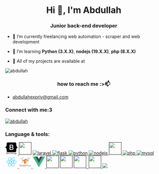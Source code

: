 
<h1 align="center">Hi 👋, I'm Abdullah</h1>
<h3 align="center">Junior back-end developer</h3>

- 🔭 I’m currently freelancing web automation - scraper and web development
-  🌱 I’m learning **Python (3.X.X)**, **nodejs (19.X.X)**, **php (8.X.X)**

- 🔰 All of my projects are available at

<p align="left"> <img src="https://komarev.com/ghpvc/?username=mnkee&label=Profile%20views&color=0e75b6&style=flat" alt="abdullah" /> </p>

<h3 align="center">how to reach me :>📫</h3>


- abdullahexpriv@gmail.com


<h3 align="left">Connect with me:3</h3>
<p align="left">
<a href="https://wa.me/62895351520446" target="blank"><img align="center" src="https://raw.githubusercontent.com/rahuldkjain/github-profile-readme-generator/master/src/images/icons/Social/whatsapp.svg" alt="abdullah" height="30" width="40" /></a>

<h3 align="left">Language & tools:</h3>
<p align="left"> <a href="https://getbootstrap.com" target="_blank"> <img src="https://raw.githubusercontent.com/devicons/devicon/master/icons/bootstrap/bootstrap-plain-wordmark.svg" alt="bootstrap" width="40" height="40"/> </a>
<a href="" target="_blank"><img src="https://tailwindcss.com/_next/static/media/tailwindcss-mark.79614a5f61617ba49a0891494521226b.svg" width="40" height="40"/></a>
<a href="https://laravel.com" target="_blank"> <img src="https://raw.githubusercontent.com/rahuldkjain/github-profile-readme-generator/master/src/images/icons/Framework/laravel.svg" alt="laravel" width="40" height="40"/> </a>
<a href="" target="_blank"> <img src="https://raw.githubusercontent.com/rahuldkjain/github-profile-readme-generator/master/src/images/icons/Framework/flask.svg" alt="flask" width="40" height="40"/> </a>
<a href="https://python.org" target="_blank"> <img src="https://raw.githubusercontent.com/rahuldkjain/github-profile-readme-generator/master/src/images/icons/ProgrammingLanguages/python.svg" alt="python" width="40" height="40"/> </a>
<a href="https://nodejs.org" target="_blank"> <img src="https://raw.githubusercontent.com/rahuldkjain/github-profile-readme-generator/master/src/images/icons/BackendDevelopment/nodejs.svg" alt="nodejs" width="40" height="40"/> </a>
<a href=""> <img src="https://camo.githubusercontent.com/7a2b6137fa6818b1c85f86347a6b4a75ee52681d4a190c506df972e3c5459980/68747470733a2f2f70726f66696c696e61746f722e7269736861762e6465762f736b696c6c732d6173736574732f6a6176617363726970742d6f726967696e616c2e737667" alt="" width="40" height="40"/> </a>
<a href="https://php.net" target="_blank"> <img src="https://raw.githubusercontent.com/rahuldkjain/github-profile-readme-generator/master/src/images/icons/ProgrammingLanguages/php.svg" alt="php" width="40" height="40"/> </a>
<a href="https://phpmyadmin.com" target="_blank"> <img src="https://raw.githubusercontent.com/rahuldkjain/github-profile-readme-generator/master/src/images/icons/Database/mysql.svg" alt="mysql" width="40" height="40"/> </a>
<a href=""> <img src="https://raw.githubusercontent.com/github/explore/80688e429a7d4ef2fca1e82350fe8e3517d3494d/topics/react/react.png" alt="react" width="40" height="40"/> </a>
<a href=""> <img src="https://raw.githubusercontent.com/github/explore/80688e429a7d4ef2fca1e82350fe8e3517d3494d/topics/tensorflow/tensorflow.png" alt="" width="40" height="40"/> </a>
<a href=""> <img src="https://raw.githubusercontent.com/github/explore/80688e429a7d4ef2fca1e82350fe8e3517d3494d/topics/vue/vue.png" alt="" width="40" height="40"/> </a>
<a href=""> <img src="https://avatars.githubusercontent.com/u/51960834?s=100" alt="" width="40" height="40" /></a>
<a href=""> <img src="https://avatars.githubusercontent.com/u/47703742?s=200&v=4" alt="" width="40" height="40"/></a>
<a href=""> <img src="https://camo.githubusercontent.com/c994f99958731f1dc803e2f9cb5bcd52a6a7cf95322cc7543e0c694abc4bd819/68747470733a2f2f70726f66696c696e61746f722e7269736861762e6465762f736b696c6c732d6173736574732f676e755f626173682d69636f6e2e737667" alt="" width="40" height="40"/> </a>
<a href=""> <img src="https://camo.githubusercontent.com/b7ea09b0c030ae14623cfc3a52ab3ee0d07e0259a1b230139e65ba00454327c9/68747470733a2f2f70726f66696c696e61746f722e7269736861762e6465762f736b696c6c732d6173736574732f6769742d73636d2d69636f6e2e737667" alt="" width="40 height="40"/> </a>
<a href=""> <img src="https://camo.githubusercontent.com/0d57a1013ca687b2df81dc1652bf33293b0d9e43d4745d7e70f33b0c79fef474/68747470733a2f2f70726f66696c696e61746f722e7269736861762e6465762f736b696c6c732d6173736574732f6c696e75782d6f726967696e616c2e737667" alt="" width="40" height="40"/>
<a href=""> <img src="https://uploads.sitepoint.com/wp-content/uploads/2016/04/1461122387heroku-logo.jpg" widht="40" height="40"/></a>
</p>
